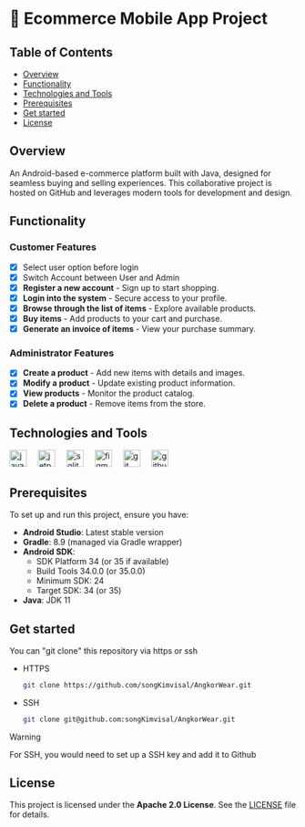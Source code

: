 # 🛒 Ecommerce Mobile App Project

## Table of Contents
- [Overview](#overview)
- [Functionality](#functionality)
- [Technologies and Tools](#technologies-and-tools)
- [Prerequisites](#prerequisites)
- [Get started](#get-started)
- [License](#license)

## Overview
An Android-based e-commerce platform built with Java, designed for seamless buying and selling experiences. This collaborative project is hosted on GitHub and leverages modern tools for development and design.

## Functionality

### Customer Features
- [x] Select user option before login
- [x] Switch Account between User and Admin
- [x] **Register a new account** - Sign up to start shopping.
- [x] **Login into the system** - Secure access to your profile.
- [x] **Browse through the list of items** - Explore available products.
- [x] **Buy items** - Add products to your cart and purchase.
- [x] **Generate an invoice of items** - View your purchase summary.

### Administrator Features
- [x] **Create a product** - Add new items with details and images.
- [x] **Modify a product** - Update existing product information.
- [x] **View products** - Monitor the product catalog.
- [x] **Delete a product** - Remove items from the store.

## Technologies and Tools
<div align="left">
  <img src="https://cdn.jsdelivr.net/gh/devicons/devicon/icons/java/java-original.svg" height="30" alt="java logo"  />
  <img width="12" />
  <img src="https://cdn.jsdelivr.net/gh/devicons/devicon/icons/androidstudio/androidstudio-original.svg" height="30" alt="jetpackcompose logo"  />
  <img width="12" />
  <img src="https://cdn.jsdelivr.net/gh/devicons/devicon/icons/sqlite/sqlite-original.svg" height="30" alt="sqlite logo"  />
  <img width="12" />
  <img src="https://cdn.jsdelivr.net/gh/devicons/devicon/icons/figma/figma-original.svg" height="30" alt="figma logo"  />
  <img width="12" />
  <img src="https://cdn.jsdelivr.net/gh/devicons/devicon/icons/git/git-original.svg" height="30" alt="git logo"  />
  <img width="12" />
  <img src="https://skillicons.dev/icons?i=github" height="30" alt="github logo"  />
  <img width="12" />
</div>

## Prerequisites

To set up and run this project, ensure you have:

- **Android Studio**: Latest stable version
- **Gradle**: 8.9 (managed via Gradle wrapper)
- **Android SDK**:
    - SDK Platform 34 (or 35 if available)
    - Build Tools 34.0.0 (or 35.0.0)
    - Minimum SDK: 24
    - Target SDK: 34 (or 35)
- **Java**: JDK 11

## Get started
You can "git clone" this repository via https or ssh
* HTTPS
  ```sh
  git clone https://github.com/songKimvisal/AngkorWear.git
  ```
* SSH
  ```sh
  git clone git@github.com:songKimvisal/AngkorWear.git
  ```

> [!WARNING]
> For SSH, you would need to set up a SSH key and add it to Github

## License
This project is licensed under the **Apache 2.0 License**. See the [LICENSE](LICENSE) file for details.
